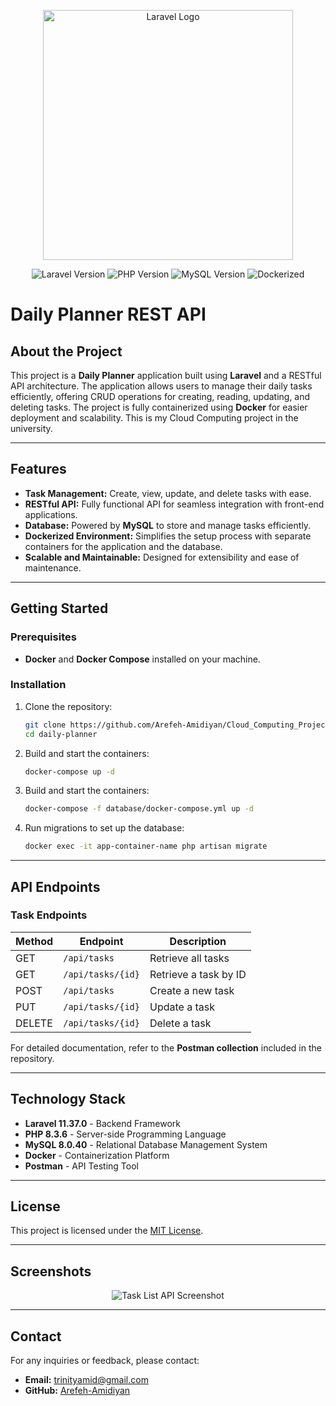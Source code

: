 <p align="center"><a href="https://laravel.com" target="_blank"><img src="https://raw.githubusercontent.com/laravel/art/master/logo-lockup/5%20SVG/2%20CMYK/1%20Full%20Color/laravel-logolockup-cmyk-red.svg" width="400" alt="Laravel Logo"></a></p>

<p align="center">
  <img src="https://img.shields.io/badge/Laravel-11.37.0-red" alt="Laravel Version">
  <img src="https://img.shields.io/badge/PHP-8.3.6-blue" alt="PHP Version">
  <img src="https://img.shields.io/badge/MySQL-8.0.40-orange" alt="MySQL Version">
  <img src="https://img.shields.io/docker/pulls/_/laravel" alt="Dockerized">
</p>

# Daily Planner REST API

## About the Project
This project is a **Daily Planner** application built using **Laravel** and a RESTful API architecture. The application allows users to manage their daily tasks efficiently, offering CRUD operations for creating, reading, updating, and deleting tasks. The project is fully containerized using **Docker** for easier deployment and scalability. This is my Cloud Computing project in the university.

---

## Features
- **Task Management:** Create, view, update, and delete tasks with ease.
- **RESTful API:** Fully functional API for seamless integration with front-end applications.
- **Database:** Powered by **MySQL** to store and manage tasks efficiently.
- **Dockerized Environment:** Simplifies the setup process with separate containers for the application and the database.
- **Scalable and Maintainable:** Designed for extensibility and ease of maintenance.

---

## Getting Started

### Prerequisites
- **Docker** and **Docker Compose** installed on your machine.

### Installation
1. Clone the repository:
   ```bash
   git clone https://github.com/Arefeh-Amidiyan/Cloud_Computing_Project.git
   cd daily-planner
   ```
2. Build and start the containers:
   ```bash
   docker-compose up -d
   ```
3. Build and start the containers:
   ```bash
   docker-compose -f database/docker-compose.yml up -d
   ```
4. Run migrations to set up the database:
   ```bash
   docker exec -it app-container-name php artisan migrate
   ```

---

## API Endpoints

### Task Endpoints
| Method | Endpoint           | Description           |
|--------|--------------------|-----------------------|
| GET    | `/api/tasks`       | Retrieve all tasks    |
| GET    | `/api/tasks/{id}`  | Retrieve a task by ID |
| POST   | `/api/tasks`       | Create a new task     |
| PUT    | `/api/tasks/{id}`  | Update a task         |
| DELETE | `/api/tasks/{id}`  | Delete a task         |

For detailed documentation, refer to the **Postman collection** included in the repository.

---

## Technology Stack
- **Laravel 11.37.0** - Backend Framework
- **PHP 8.3.6** - Server-side Programming Language
- **MySQL 8.0.40** - Relational Database Management System
- **Docker** - Containerization Platform
- **Postman** - API Testing Tool

---

## License
This project is licensed under the [MIT License](https://opensource.org/licenses/MIT).

---

## Screenshots
<p align="center">
  <img src="https://via.placeholder.com/600x300.png?text=Task+List+API" alt="Task List API Screenshot">
</p>

---

## Contact
For any inquiries or feedback, please contact:
- **Email:** trinityamid@gmail.com
- **GitHub:** [Arefeh-Amidiyan](https://github.com/Arefeh-Amidiyan)
